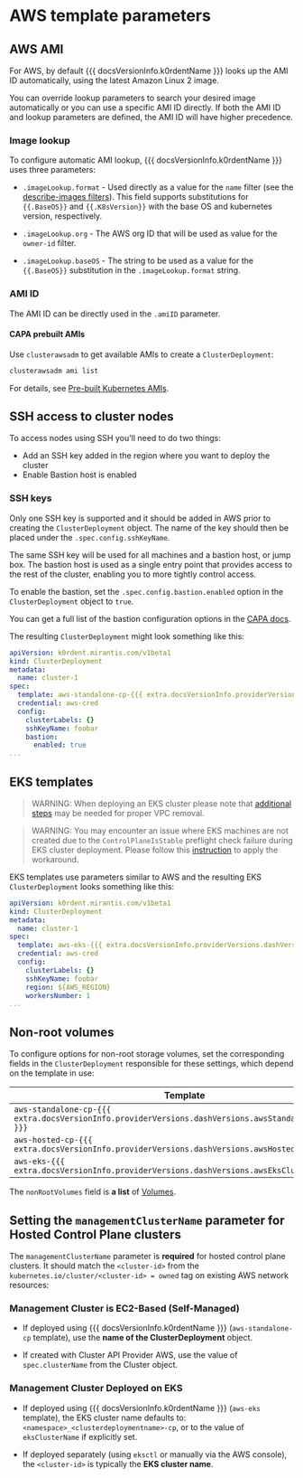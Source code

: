 # AWS template parameters

## AWS AMI

For AWS, by default {{{ docsVersionInfo.k0rdentName }}} looks up the AMI ID automatically, using the latest Amazon Linux 2 image.

You can override lookup parameters to search your desired image automatically or you can
use a specific AMI ID directly.
If both the AMI ID and lookup parameters are defined, the AMI ID will have higher precedence.

### Image lookup

To configure automatic AMI lookup, {{{ docsVersionInfo.k0rdentName }}} uses three parameters:

* `.imageLookup.format` - Used directly as a value for the `name` filter
(see the [describe-images filters](https://docs.aws.amazon.com/cli/latest/reference/ec2/describe-images.html#describe-images)).
This field supports substitutions for `{{.BaseOS}}` and `{{.K8sVersion}}` with the base OS
and kubernetes version, respectively.

* `.imageLookup.org` - The AWS org ID that will be used as value for the `owner-id`
filter.

* `.imageLookup.baseOS` - The string to be used as a value for the `{{.BaseOS}}` substitution in
the `.imageLookup.format` string.

### AMI ID

The AMI ID can be directly used in the `.amiID` parameter.

#### CAPA prebuilt AMIs

Use `clusterawsadm` to get available AMIs to create a `ClusterDeployment`:

```bash
clusterawsadm ami list
```

For details, see [Pre-built Kubernetes AMIs](https://cluster-api-aws.sigs.k8s.io/topics/images/built-amis.html).

## SSH access to cluster nodes

To access nodes using SSH you'll need to do two things:

* Add an SSH key added in the region where you want to deploy the cluster
* Enable Bastion host is enabled

### SSH keys

Only one SSH key is supported and it should be added in AWS prior to creating
the `ClusterDeployment` object. The name of the key should then be placed under the `.spec.config.sshKeyName`.

The same SSH key will be used for all machines and a bastion host, or jump box. The bastion host is used as a single entry point that provides access to the rest of the cluster, enabling you to more tightly control access.

To enable the bastion, set the `.spec.config.bastion.enabled` option in the
`ClusterDeployment` object to `true`.

You can get a full list of the bastion configuration options in the [CAPA docs](https://cluster-api-aws.sigs.k8s.io/crd/#infrastructure.cluster.x-k8s.io/v1beta2.Bastion).

The resulting `ClusterDeployment` might look something like this:

```yaml
apiVersion: k0rdent.mirantis.com/v1beta1
kind: ClusterDeployment
metadata:
  name: cluster-1
spec:
  template: aws-standalone-cp-{{{ extra.docsVersionInfo.providerVersions.dashVersions.awsStandaloneCpCluster }}}
  credential: aws-cred
  config:
    clusterLabels: {}
    sshKeyName: foobar
    bastion:
      enabled: true
...
```

## EKS templates

> WARNING:
> When deploying an EKS cluster please note that
> [additional steps](../../troubleshooting/admin-troubleshooting-aws-vpcs.md) may be needed for proper VPC removal.

> WARNING:
> You may encounter an issue where EKS machines are not created due to the `ControlPlaneIsStable` preflight check
> failure during EKS cluster deployment. Please follow this 
> [instruction](../../troubleshooting/known-issues-eks.md#eks-machines-are-not-created-controlplaneisstable-preflight-check-failed)
> to apply the workaround.


EKS templates use parameters similar to AWS and the resulting EKS
`ClusterDeployment` looks something like this:

```yaml
apiVersion: k0rdent.mirantis.com/v1beta1
kind: ClusterDeployment
metadata:
  name: cluster-1
spec:
  template: aws-eks-{{{ extra.docsVersionInfo.providerVersions.dashVersions.awsEksCluster }}}
  credential: aws-cred
  config:
    clusterLabels: {}
    sshKeyName: foobar
    region: ${AWS_REGION}
    workersNumber: 1
...
```

## Non-root volumes

To configure options for non-root storage volumes, set the corresponding
fields in the `ClusterDeployment` responsible for these settings, which depend on the template in use:

| Template | Section(s) |
| --- | --- |
| `aws-standalone-cp-{{{ extra.docsVersionInfo.providerVersions.dashVersions.awsStandaloneCpCluster }}}` | `.spec.controlPlane.nonRootVolumes`,`.spec.worker.nonRootVolumes` |
| `aws-hosted-cp-{{{ extra.docsVersionInfo.providerVersions.dashVersions.awsHostedCpCluster }}}` | `.spec.nonRootVolumes` |
| `aws-eks-{{{ extra.docsVersionInfo.providerVersions.dashVersions.awsEksCluster }}}` | `.spec.worker.nonRootVolumes` |

The `nonRootVolumes` field is **a list** of [Volumes](https://cluster-api-aws.sigs.k8s.io/crd/#infrastructure.cluster.x-k8s.io/v1beta2.Volume).

## Setting the `managementClusterName` parameter for Hosted Control Plane clusters

The `managementClusterName` parameter is **required** for hosted control plane clusters.
It should match the `<cluster-id>` from the `kubernetes.io/cluster/<cluster-id> = owned` tag on existing AWS network
resources:

### Management Cluster is EC2-Based (Self-Managed)

* If deployed using {{{ docsVersionInfo.k0rdentName }}} (`aws-standalone-cp` template), use the **name of the ClusterDeployment** object.

* If created with Cluster API Provider AWS, use the value of `spec.clusterName` from the Cluster object.

### Management Cluster Deployed on EKS

* If deployed using {{{ docsVersionInfo.k0rdentName }}} (`aws-eks` template), the EKS cluster name defaults to:
  `<namespace>_<clusterdeploymentname>-cp`, or to the value of `eksClusterName` if explicitly set.

* If deployed separately (using `eksctl` or manually via the AWS console), the `<cluster-id>` is typically the
**EKS cluster name**.

